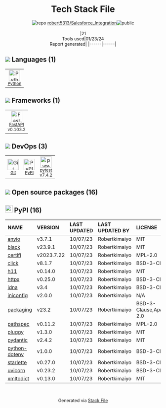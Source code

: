 <!--
&lt;--- Readme.md Snippet without images Start ---&gt;
## Tech Stack
robert5313/Salesforce_Integration is built on the following main stack:

- [Python](https://www.python.org) – Languages
- [pytest](http://pytest.org/latest/) – Testing Frameworks
- [FastAPI](https://fastapi.tiangolo.com/) – Microframeworks (Backend)

Full tech stack [here](/techstack.md)

&lt;--- Readme.md Snippet without images End ---&gt;

&lt;--- Readme.md Snippet with images Start ---&gt;
## Tech Stack
robert5313/Salesforce_Integration is built on the following main stack:

- <img width='25' height='25' src='https://img.stackshare.io/service/993/pUBY5pVj.png' alt='Python'/> [Python](https://www.python.org) – Languages
- <img width='25' height='25' src='https://img.stackshare.io/service/4586/Lu99Qe0Z_400x400.png' alt='pytest'/> [pytest](http://pytest.org/latest/) – Testing Frameworks
- <img width='25' height='25' src='https://img.stackshare.io/service/25014/default_f6ff39141b468e832d1bc59fc98a060df604d44d.png' alt='FastAPI'/> [FastAPI](https://fastapi.tiangolo.com/) – Microframeworks (Backend)

Full tech stack [here](/techstack.md)

&lt;--- Readme.md Snippet with images End ---&gt;
-->
<div align="center">

# Tech Stack File
![](https://img.stackshare.io/repo.svg "repo") [robert5313/Salesforce_Integration](https://github.com/robert5313/Salesforce_Integration)![](https://img.stackshare.io/public_badge.svg "public")
<br/><br/>
|21<br/>Tools used|01/23/24 <br/>Report generated|
|------|------|
</div>

## <img src='https://img.stackshare.io/languages.svg'/> Languages (1)
<table><tr>
  <td align='center'>
  <img width='36' height='36' src='https://img.stackshare.io/service/993/pUBY5pVj.png' alt='Python'>
  <br>
  <sub><a href="https://www.python.org">Python</a></sub>
  <br>
  <sub></sub>
</td>

</tr>
</table>

## <img src='https://img.stackshare.io/frameworks.svg'/> Frameworks (1)
<table><tr>
  <td align='center'>
  <img width='36' height='36' src='https://img.stackshare.io/service/25014/default_f6ff39141b468e832d1bc59fc98a060df604d44d.png' alt='FastAPI'>
  <br>
  <sub><a href="https://fastapi.tiangolo.com/">FastAPI</a></sub>
  <br>
  <sub>v0.103.2</sub>
</td>

</tr>
</table>

## <img src='https://img.stackshare.io/devops.svg'/> DevOps (3)
<table><tr>
  <td align='center'>
  <img width='36' height='36' src='https://img.stackshare.io/service/1046/git.png' alt='Git'>
  <br>
  <sub><a href="http://git-scm.com/">Git</a></sub>
  <br>
  <sub></sub>
</td>

<td align='center'>
  <img width='36' height='36' src='https://img.stackshare.io/service/12572/-RIWgodF_400x400.jpg' alt='PyPI'>
  <br>
  <sub><a href="https://pypi.org/">PyPI</a></sub>
  <br>
  <sub></sub>
</td>

<td align='center'>
  <img width='36' height='36' src='https://img.stackshare.io/service/4586/Lu99Qe0Z_400x400.png' alt='pytest'>
  <br>
  <sub><a href="http://pytest.org/latest/">pytest</a></sub>
  <br>
  <sub>v7.4.2</sub>
</td>

</tr>
</table>


## <img src='https://img.stackshare.io/group.svg' /> Open source packages (16)</h2>

## <img width='24' height='24' src='https://img.stackshare.io/service/12572/-RIWgodF_400x400.jpg'/> PyPI (16)

|NAME|VERSION|LAST UPDATED|LAST UPDATED BY|LICENSE|VULNERABILITIES|
|:------|:------|:------|:------|:------|:------|
|[anyio](https://pypi.org/project/anyio)|v3.7.1|10/07/23|Robertkimaiyo |MIT|N/A|
|[black](https://pypi.org/project/black)|v23.9.1|10/07/23|Robertkimaiyo |MIT|N/A|
|[certifi](https://pypi.org/project/certifi)|v2023.7.22|10/07/23|Robertkimaiyo |MPL-2.0|N/A|
|[click](https://pypi.org/project/click)|v8.1.7|10/07/23|Robertkimaiyo |BSD-3-Clause|N/A|
|[h11](https://pypi.org/project/h11)|v0.14.0|10/07/23|Robertkimaiyo |MIT|N/A|
|[httpx](https://pypi.org/project/httpx)|v0.25.0|10/07/23|Robertkimaiyo |BSD-3-Clause|N/A|
|[idna](https://pypi.org/project/idna)|v3.4|10/07/23|Robertkimaiyo |BSD-3-Clause|N/A|
|[iniconfig](https://pypi.org/project/iniconfig)|v2.0.0|10/07/23|Robertkimaiyo |N/A|N/A|
|[packaging](https://pypi.org/project/packaging)|v23.2|10/07/23|Robertkimaiyo |BSD-3-Clause,Apache-2.0|N/A|
|[pathspec](https://pypi.org/project/pathspec)|v0.11.2|10/07/23|Robertkimaiyo |MPL-2.0|N/A|
|[pluggy](https://pypi.org/project/pluggy)|v1.3.0|10/07/23|Robertkimaiyo |MIT|N/A|
|[pydantic](https://pypi.org/project/pydantic)|v2.4.2|10/07/23|Robertkimaiyo |MIT|N/A|
|[python-dotenv](https://pypi.org/project/python-dotenv)|v1.0.0|10/07/23|Robertkimaiyo |BSD-3-Clause|N/A|
|[starlette](https://pypi.org/project/starlette)|v0.27.0|10/07/23|Robertkimaiyo |BSD-3-Clause|N/A|
|[uvicorn](https://pypi.org/project/uvicorn)|v0.23.2|10/07/23|Robertkimaiyo |BSD-3-Clause|N/A|
|[xmltodict](https://pypi.org/project/xmltodict)|v0.13.0|10/07/23|Robertkimaiyo |MIT|N/A|

<br/>
<div align='center'>

Generated via [Stack File](https://github.com/marketplace/stack-file)
